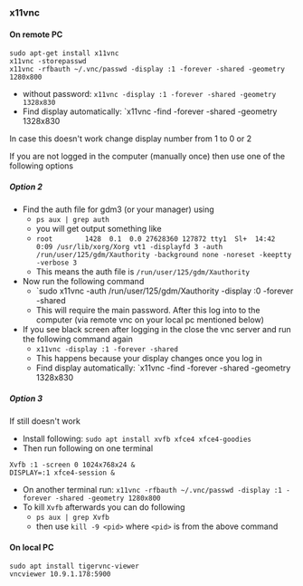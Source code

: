 ### x11vnc

#### On remote PC
```
sudo apt-get install x11vnc
x11vnc -storepasswd
x11vnc -rfbauth ~/.vnc/passwd -display :1 -forever -shared -geometry 1280x800
```
- without password: `x11vnc -display :1 -forever -shared -geometry 1328x830`
- Find display automatically: `x11vnc -find -forever -shared -geometry 1328x830

In case this doesn't work change display number from 1 to 0 or 2

If you are not logged in the computer (manually once) then use one of the following options
##### Option 2
- Find the auth file for gdm3 (or your manager) using 
	- `ps aux | grep auth`
	- you will get output something like
	- `root        1428  0.1  0.0 27628360 127872 tty1  Sl+  14:42   0:09 /usr/lib/xorg/Xorg vt1 -displayfd 3 -auth /run/user/125/gdm/Xauthority -background none -noreset -keeptty -verbose 3`
	- This means the auth file is `/run/user/125/gdm/Xauthority`
- Now run the following command
	- `sudo x11vnc -auth /run/user/125/gdm/Xauthority -display :0 -forever -shared
	- This will require the main password. After this log into to the computer (via remote vnc on your local pc mentioned below)
- If you see black screen after logging in the close the vnc server and run the following command again
	- `x11vnc -display :1 -forever -shared`
	- This happens because your display changes once you log in
	- Find display automatically: `x11vnc -find -forever -shared -geometry 1328x830

##### Option 3
If still doesn't work
- Install following: `sudo apt install xvfb xfce4 xfce4-goodies`
- Then run following on one terminal
```
Xvfb :1 -screen 0 1024x768x24 &
DISPLAY=:1 xfce4-session &
```
- On another terminal run: `x11vnc -rfbauth ~/.vnc/passwd -display :1 -forever -shared -geometry 1280x800`
- To kill `Xvfb` afterwards you can do following
	- `ps aux | grep Xvfb`
	- then use `kill -9 <pid>` where `<pid>` is from the above command

#### On local PC
```
sudo apt install tigervnc-viewer
vncviewer 10.9.1.178:5900
```
